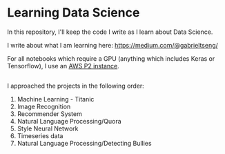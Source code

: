 # Learning Data Science 

In this repository, I'll keep the code I write as I learn about Data Science. 

I write about what I am learning here: 
https://medium.com/@gabrieltseng/

For all notebooks which require a GPU (anything which includes Keras or Tensorflow), I use an [AWS P2 instance](https://aws.amazon.com/ec2/instance-types/p2/). 

## 
I approached the projects in the following order: 
1. Machine Learning - Titanic
2. Image Recognition
3. Recommender System 
4. Natural Language Processing/Quora
5. Style Neural Network 
6. Timeseries data
7. Natural Language Processing/Detecting Bullies


